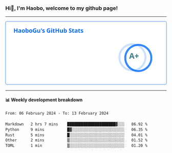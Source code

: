 <!--<h2 align="center"> Hi👋, I'm Haobo, welcome to my github page! </h2>-->
### Hi👋, I'm Haobo, welcome to my github page!
-------

<img href="https://github.com/HaoboGu" src="assets/stats.svg" alt="github stats" /> 

-------

#### 📊 **Weekly development breakdown**
<!--START_SECTION:waka-->

```txt
From: 06 February 2024 - To: 13 February 2024

Markdown   2 hrs 7 mins    █████████████████████▓░░░   86.92 %
Python     9 mins          █▓░░░░░░░░░░░░░░░░░░░░░░░   06.35 %
Rust       5 mins          █░░░░░░░░░░░░░░░░░░░░░░░░   04.01 %
Other      2 mins          ▒░░░░░░░░░░░░░░░░░░░░░░░░   01.52 %
TOML       1 min           ▒░░░░░░░░░░░░░░░░░░░░░░░░   01.20 %
```

<!--END_SECTION:waka-->
<!--
backup url: https://github-readme-status-dusky-ten.vercel.app/api?username=HaoboGu&count_private=true&show_icons=true&theme=transparent&border_color=2f80ed
-->
<!--
**HaoboGu/HaoboGu** is a ✨ _special_ ✨ repository because its `README.md` (this file) appears on your GitHub profile.

Here are some ideas to get you started:

- 🔭 I’m currently working on AI-assisted programming tools
- 🌱 I’m currently learning ...
- 👯 I’m looking to collaborate on ...
- 🤔 I’m looking for help with ...
- 💬 Ask me about ...
- 📫 How to reach me: ...
- 😄 Pronouns: ...
- ⚡ Fun fact: ...
-->
